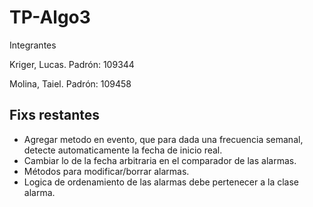 # TP-Algo3

Integrantes
  
Kriger, Lucas. Padrón: 109344

Molina, Taiel. Padrón: 109458

## Fixs restantes

- Agregar metodo en evento, que para dada una frecuencia semanal, detecte automaticamente la fecha de inicio real.
- Cambiar lo de la fecha arbitraria en el comparador de las alarmas.
- Métodos para modificar/borrar alarmas.
- Logica de ordenamiento de las alarmas debe pertenecer a la clase alarma.
